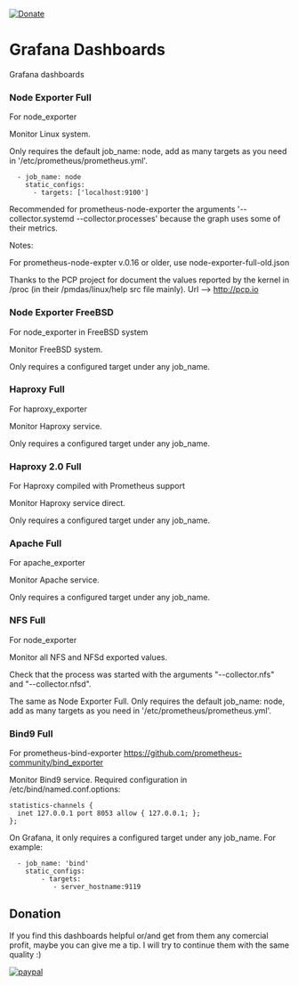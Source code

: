 [![Donate](https://img.shields.io/badge/Donate-PayPal-green.svg)](https://www.paypal.com/cgi-bin/webscr?cmd=_s-xclick&hosted_button_id=YPMGFHEDMA6SJ)

# Grafana Dashboards
Grafana dashboards


### Node Exporter Full

For node_exporter

Monitor Linux system.

Only requires the default job_name: node, add as many targets as you need in '/etc/prometheus/prometheus.yml'.


```
  - job_name: node
    static_configs:
      - targets: ['localhost:9100']
```

Recommended for prometheus-node-exporter the arguments '--collector.systemd --collector.processes' because the graph uses some of their metrics.

Notes:

For prometheus-node-expter v.0.16 or older, use node-exporter-full-old.json

Thanks to the PCP project for document the values reported by the kernel in /proc (in their /pmdas/linux/help src file mainly). Url --> http://pcp.io



### Node Exporter FreeBSD

For node_exporter in FreeBSD system

Monitor FreeBSD system.

Only requires a configured target under any job_name.



### Haproxy Full

For haproxy_exporter

Monitor Haproxy service.

Only requires a configured target under any job_name.



### Haproxy 2.0 Full

For Haproxy compiled with Prometheus support

Monitor Haproxy service direct.

Only requires a configured target under any job_name.



### Apache Full

For apache_exporter

Monitor Apache service.

Only requires a configured target under any job_name.



### NFS Full

For node_exporter

Monitor all NFS and NFSd exported values.

Check that the process was started with the arguments "--collector.nfs" and "--collector.nfsd".

The same as Node Exporter Full. Only requires the default job_name: node, add as many targets as you need in '/etc/prometheus/prometheus.yml'.



### Bind9 Full

For prometheus-bind-exporter https://github.com/prometheus-community/bind_exporter

Monitor Bind9 service. Required configuration in /etc/bind/named.conf.options:

```
statistics-channels {
  inet 127.0.0.1 port 8053 allow { 127.0.0.1; };
};
```

On Grafana, it only requires a configured target under any job_name. For example:

```
  - job_name: 'bind'
    static_configs:
        - targets:
           - server_hostname:9119
```


## Donation
If you find this dashboards helpful or/and get from them any comercial profit, maybe you can give me a tip. I will try to continue them with the same quality  :) 

[![paypal](https://www.paypalobjects.com/en_US/i/btn/btn_donateCC_LG.gif)](https://www.paypal.com/cgi-bin/webscr?cmd=_s-xclick&hosted_button_id=YPMGFHEDMA6SJ)
